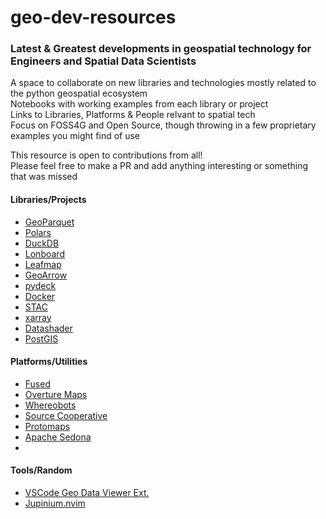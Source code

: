# geo-dev-resources
### Latest &amp; Greatest developments in geospatial technology for Engineers and Spatial Data Scientists
A space to collaborate on new libraries and technologies mostly related to the python geospatial ecosystem   
Notebooks with working examples from each library or project   
Links to Libraries, Platforms &amp; People relvant to spatial tech    
Focus on FOSS4G and Open Source, though throwing in a few proprietary examples you might find of use  

This resource is open to contributions from all!   
Please feel free to make a PR and add anything interesting or something that was missed  


#### Libraries/Projects
- [GeoParquet](https://geoparquet.org/)
- [Polars](https://pola.rs/)
- [DuckDB](https://duckdb.org/)
- [Lonboard](https://github.com/developmentseed/lonboard)
- [Leafmap](https://leafmap.org/)
- [GeoArrow](https://geoarrow.org/)
- [pydeck](https://deckgl.readthedocs.io/en/latest/)
- [Docker](https://www.docker.com/)
- [STAC](https://stacspec.org/en)
- [xarray](https://docs.xarray.dev/en/stable/)
- [Datashader](https://datashader.org/)
- [PostGIS](https://postgis.net/)

#### Platforms/Utilities
- [Fused](https://www.fused.io/)
- [Overture Maps](https://overturemaps.org/)
- [Whereobots](https://wherobots.com/)
- [Source Cooperative](https://source.coop/)
- [Protomaps](https://protomaps.com/)
- [Apache Sedona](https://sedona.apache.org/latest/)
-  

#### Tools/Random 
- [VSCode Geo Data Viewer Ext.](https://marketplace.visualstudio.com/items?itemName=RandomFractalsInc.geo-data-viewer)
- [Jupinium.nvim](https://github.com/kiyoon/jupynium.nvim)
